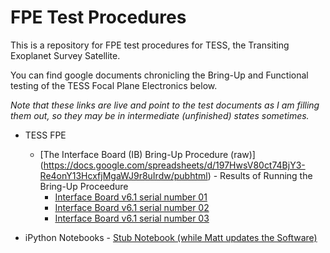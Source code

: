 # FPE Test Procedures

This is a repository for FPE test procedures for TESS, the Transiting Exoplanet Survey Satellite.

You can find google documents chronicling the Bring-Up and Functional testing of the TESS Focal Plane Electronics below.

*Note that these links are live and point to the test documents as I am filling them out, so they may be in intermediate (unfinished) states sometimes.*

 - TESS FPE
 	-   [The Interface Board (IB) Bring-Up Procedure (raw)]
 		(https://docs.google.com/spreadsheets/d/197HwsV80ct74BjY3-Re4onY13HcxfjMgaWJ9r8uIrdw/pubhtml)
       -  Results of Running the Bring-Up Proceedure
         -  [Interface Board v6.1 serial number 01](https://docs.google.com/spreadsheets/d/1Jth4kzlmiR1xc8IyMyThWyRnzhoOawIqR09JXtEwbsA/pubhtml)
         -  [Interface Board v6.1 serial number 02](https://docs.google.com/spreadsheets/d/1cdOb6zhT8l8cEI_AKyKQOUxFPZbOnEcXi6Y8bXI0Kn4/pubhtml)
         -  [Interface Board v6.1 serial number 03](https://docs.google.com/spreadsheets/d/16yvSoezxYZQGF5rz9ZloTvX9ctHodaWL5blikKrIo9Q/pubhtml)

- iPython Notebooks
       - [Stub Notebook (while Matt updates the Software)](http://nbviewer.ipython.org/github/TESScience/FPE_Test_Procedures/blob/master/FPE%20Testing%20Notebook.ipynb)
